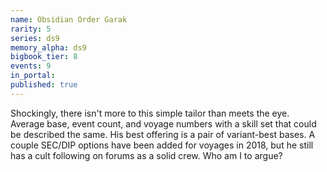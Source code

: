 ```yaml
---
name: Obsidian Order Garak
rarity: 5
series: ds9
memory_alpha: ds9
bigbook_tier: 8
events: 9
in_portal:
published: true
---
```


Shockingly, there isn't more to this simple tailor than meets the eye. Average base, event count, and voyage numbers with a skill set that could be described the same. His best offering is a pair of variant-best bases. A couple SEC/DIP options have been added for voyages in 2018, but he still has a cult following on forums as a solid crew. Who am I to argue?

